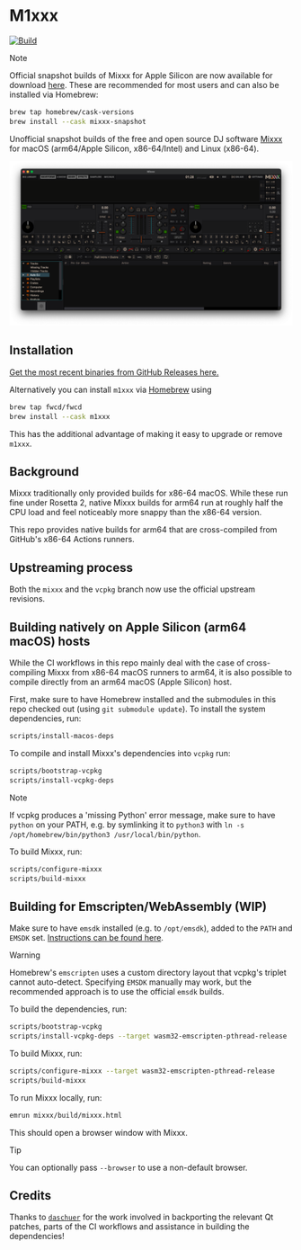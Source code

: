 # M1xxx

[![Build](https://github.com/fwcd/m1xxx/actions/workflows/build.yml/badge.svg)](https://github.com/fwcd/m1xxx/actions/workflows/build.yml)

> [!NOTE]
> Official snapshot builds of Mixxx for Apple Silicon are now available for download [here](https://mixxx.org/download/#testing). These are recommended for most users and can also be installed via Homebrew:
> ```bash
> brew tap homebrew/cask-versions
> brew install --cask mixxx-snapshot
> ```

Unofficial snapshot builds of the free and open source DJ software [Mixxx](https://mixxx.org/) for macOS (arm64/Apple Silicon, x86-64/Intel) and Linux (x86-64).

![Screenshot](images/screenshot.png)

## Installation

[Get the most recent binaries from GitHub Releases here.](https://github.com/fwcd/m1xxx/releases)

Alternatively you can install `m1xxx` via [Homebrew](https://brew.sh/) using

```sh
brew tap fwcd/fwcd
brew install --cask m1xxx
```

This has the additional advantage of making it easy to upgrade or remove `m1xxx`.

## Background

Mixxx traditionally only provided builds for x86-64 macOS. While these run fine under Rosetta 2, native Mixxx builds for arm64 run at roughly half the CPU load and feel noticeably more snappy than the x86-64 version.

This repo provides native builds for arm64 that are cross-compiled from GitHub's x86-64 Actions runners.

## Upstreaming process

Both the `mixxx` and the `vcpkg` branch now use the official upstream revisions.

## Building natively on Apple Silicon (arm64 macOS) hosts

While the CI workflows in this repo mainly deal with the case of cross-compiling Mixxx from x86-64 macOS runners to arm64, it is also possible to compile directly from an arm64 macOS (Apple Silicon) host.

First, make sure to have Homebrew installed and the submodules in this repo checked out (using `git submodule update`). To install the system dependencies, run:

```sh
scripts/install-macos-deps
```

To compile and install Mixxx's dependencies into `vcpkg` run:

```sh
scripts/bootstrap-vcpkg
scripts/install-vcpkg-deps
```

> [!NOTE]
> If vcpkg produces a 'missing Python' error message, make sure to have `python` on your PATH, e.g. by symlinking it to `python3` with `ln -s /opt/homebrew/bin/python3 /usr/local/bin/python`.

To build Mixxx, run:

```sh
scripts/configure-mixxx
scripts/build-mixxx
```

## Building for Emscripten/WebAssembly (WIP)

Make sure to have `emsdk` installed (e.g. to `/opt/emsdk`), added to the `PATH` and `EMSDK` set. [Instructions can be found here](https://emscripten.org/docs/getting_started/downloads.html).

> [!WARNING]
> Homebrew's `emscripten` uses a custom directory layout that vcpkg's triplet cannot auto-detect. Specifying `EMSDK` manually may work, but the recommended approach is to use the official `emsdk` builds.

To build the dependencies, run:

```sh
scripts/bootstrap-vcpkg
scripts/install-vcpkg-deps --target wasm32-emscripten-pthread-release
```

To build Mixxx, run:

```sh
scripts/configure-mixxx --target wasm32-emscripten-pthread-release
scripts/build-mixxx
```

To run Mixxx locally, run:

```sh
emrun mixxx/build/mixxx.html
```

This should open a browser window with Mixxx.

> [!TIP]
> You can optionally pass `--browser` to use a non-default browser.

## Credits

Thanks to [`daschuer`](https://github.com/daschuer) for the work involved in backporting the relevant Qt patches, parts of the CI workflows and assistance in building the dependencies!
